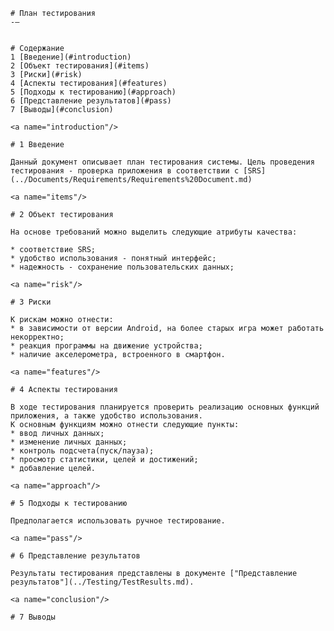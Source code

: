     # План тестирования
    -—


    # Cодержание
    1 [Введение](#introduction)
    2 [Объект тестирования](#items)
    3 [Риски](#risk)
    4 [Аспекты тестирования](#features)
    5 [Подходы к тестированию](#approach)
    6 [Представление результатов](#pass)
    7 [Выводы](#conclusion)

    <a name="introduction"/>

    # 1 Введение

    Данный документ описывает план тестирования системы. Цель проведения тестирования - проверка приложения в соответствии с [SRS](../Documents/Requirements/Requirements%20Document.md)

    <a name="items"/>

    # 2 Объект тестирования

    На основе требований можно выделить следующие атрибуты качества:

    * соответствие SRS;
    * удобство использования - понятный интерфейс;
    * надежность - сохранение пользовательских данных;

    <a name="risk"/>

    # 3 Риски

    К рискам можно отнести:
    * в зависимости от версии Android, на более старых игра может работать некорректно;
    * реакция программы на движение устройства;
    * наличие акселерометра, встроенного в смартфон.

    <a name="features"/>

    # 4 Аспекты тестирования

    В ходе тестирования планируется проверить реализацию основных функций приложения, а также удобство использования.
    К основным функциям можно отнести следующие пункты:
    * ввод личных данных;
    * изменение личных данных;
    * контроль подсчета(пуск/пауза);
    * просмотр статистики, целей и достижений;
    * добавление целей.

    <a name="approach"/>

    # 5 Подходы к тестированию

    Предполагается использовать ручное тестирование.

    <a name="pass"/>

    # 6 Представление результатов

    Результаты тестирования представлены в документе ["Представление результатов"](../Testing/TestResults.md).

    <a name="conclusion"/>

    # 7 Выводы
